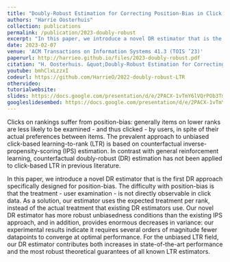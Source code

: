 ```yaml
---
title: "Doubly-Robust Estimation for Correcting Position-Bias in Click Feedback for Unbiased Learning to Rank"
authors: "Harrie Oosterhuis"
collection: publications
permalink: /publication/2023-doubly-robust
excerpt: "In this paper, we introduce a novel DR estimator that is the first DR approach specifically designed for position-bias. The difficulty with position bias is that the treatment – user examination – is not directly observable in click data. As a solution, our estimator uses the expected treatment per rank, instead of the actual treatment that existing DR estimators use."
date: 2023-02-07
venue: 'ACM Transactions on Information Systems 41.3 (TOIS ’23)'
paperurl: http://harrieo.github.io/files/2023-doubly-robust.pdf
citation: "H. Oosterhuis. &quot;Doubly-Robust Estimation for Correcting Position-Bias in Click Feedback for Unbiased Learning to Rank.&quot; ACM Transactions on Information Systems 41.3 (2023): 1-33."
youtube: bmhClxLzzxI
codeurl: https://github.com/HarrieO/2022-doubly-robust-LTR
othervideo:
tutorialwebsite: 
slides: https://docs.google.com/presentation/d/e/2PACX-1vTmY6lVQrPOb3TmpNhAIj5FuLXHC6JXCZCdr5eWtX5S3fLkS3T_WmZOP6uCX-Ko7L3VoKvMqh8pPDW-/pub?start=false&loop=false&delayms=3000
googleslidesembed: https://docs.google.com/presentation/d/e/2PACX-1vTmY6lVQrPOb3TmpNhAIj5FuLXHC6JXCZCdr5eWtX5S3fLkS3T_WmZOP6uCX-Ko7L3VoKvMqh8pPDW-/embed?start=false&loop=false&delayms=3000
---
```



Clicks on rankings suffer from position-bias: generally items on lower ranks are less likely to be examined - and thus clicked - by users, in spite of their actual preferences between items. The prevalent approach to unbiased click-based learning-to-rank (LTR) is based on counterfactual inverse-propensity-scoring (IPS) estimation. In contrast with general reinforcement learning, counterfactual doubly-robust (DR) estimation has not been applied to click-based LTR in previous literature.

In this paper, we introduce a novel DR estimator that is the first DR approach specifically designed for position-bias. The difficulty with position-bias is that the treatment - user examination - is not directly observable in click data. As a solution, our estimator uses the expected treatment per rank, instead of the actual treatment that existing DR estimators use. Our novel DR estimator has more robust unbiasedness conditions than the existing IPS approach, and in addition, provides enormous decreases in variance: our experimental results indicate it requires several orders of magnitude fewer datapoints to converge at optimal performance. For the unbiased LTR field, our DR estimator contributes both increases in state-of-the-art performance and the most robust theoretical guarantees of all known LTR estimators.
